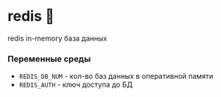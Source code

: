 # redis 🧅 

redis in-memory база данных

### Переменные среды

- `REDIS_DB_NUM` - кол-во баз данных в оперативной памяти
- `REDIS_AUTH` - ключ доступа до БД

